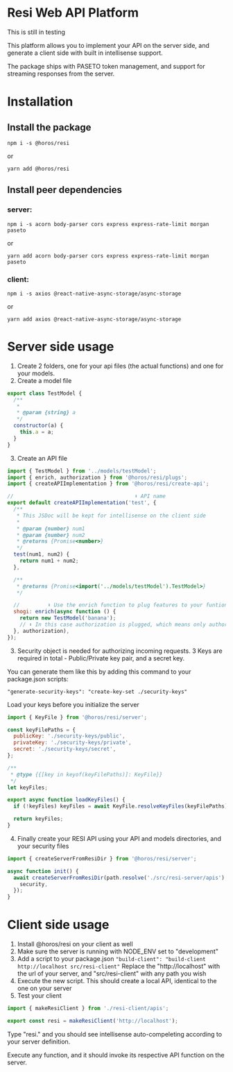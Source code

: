 # Resi Web API Platform

This is still in testing

This platform allows you to implement your API on the server side,
and generate a client side with built in intellisense support.

The package ships with PASETO token management, and support for streaming responses from the server.

# Installation

## Install the package

`npm i -s @horos/resi`

or

`yarn add @horos/resi`

## Install peer dependencies

### server:

`npm i -s acorn body-parser cors express express-rate-limit morgan paseto`

or

`yarn add acorn body-parser cors express express-rate-limit morgan paseto`

### client:

`npm i -s axios @react-native-async-storage/async-storage`

or

`yarn add axios @react-native-async-storage/async-storage`

# Server side usage

1. Create 2 folders, one for your api files (the actual functions) and one for your models.
2. Create a model file

```javascript
export class TestModel {
  /**
   *
   * @param {string} a
   */
  constructor(a) {
    this.a = a;
  }
}
```

3. Create an API file

```javascript
import { TestModel } from '../models/testModel';
import { enrich, authorization } from '@horos/resi/plugs';
import { createAPIImplementation } from '@horos/resi/create-api';

//                                       ⬇ API name
export default createAPIImplementation('test', {
  /**
   * This JSDoc will be kept for intellisense on the client side
   *
   * @param {number} num1
   * @param {number} num2
   * @returns {Promise<number>}
   */
  test(num1, num2) {
    return num1 + num2;
  },

  /**
   * @returns {Promise<import('../models/testModel').TestModel>}
   */

  //         ⬇ Use the enrich function to plug features to your funtion
  shogi: enrich(async function () {
    return new TestModel('banana');
    // ⬇ In this case authorization is plugged, which means only authorized clients can invoke this handler
  }, authorization),
});
```

3. Security object is needed for authorizing incoming requests. 3 Keys are required in total - Public/Private key pair, and a secret key.

You can generate them like this by adding this command to your package.json scripts:

`"generate-security-keys": "create-key-set ./security-keys"`

Load your keys before you initialize the server

```javascript
import { KeyFile } from '@horos/resi/server';

const keyFilePaths = {
  publicKey: './security-keys/public',
  privateKey: './security-keys/private',
  secret: './security-keys/secret',
};

/**
 * @type {{[key in keyof(keyFilePaths)]: KeyFile}}
 */
let keyFiles;

export async function loadKeyFiles() {
  if (!keyFiles) keyFiles = await KeyFile.resolveKeyFiles(keyFilePaths);

  return keyFiles;
}
```

4. Finally create your RESI API using your API and models directories, and your security files

```javascript
import { createServerFromResiDir } from '@horos/resi/server';

async function init() {
  await createServerFromResiDir(path.resolve('./src/resi-server/apis'), path.resolve('./src/resi-server/models'), {
    security,
  });
}
```

# Client side usage

1. Install @horos/resi on your client as well
2. Make sure the server is running with NODE_ENV set to "development"
3. Add a script to your package.json
   `"build-client": "build-client http://localhost src/resi-client"`
   Replace the "http://localhost" with the url of your server, and "src/resi-client" with any path you wish
4. Execute the new script. This should create a local API, identical to the one on your server
5. Test your client

```javascript
import { makeResiClient } from './resi-client/apis';

export const resi = makeResiClient('http://localhost');
```

Type "resi." and you should see intellisense auto-compeleting according to your server definition.

Execute any function, and it should invoke its respective API function on the server.
